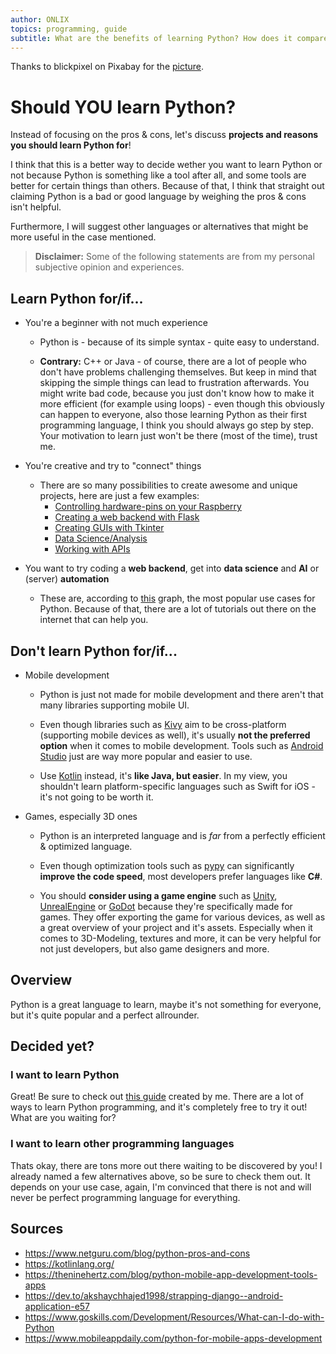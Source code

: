 ```yaml
---
author: ONLIX
topics: programming, guide
subtitle: What are the benefits of learning Python? How does it compare to other languages?
---
```


Thanks to blickpixel on Pixabay for the [picture](https://pixabay.com/photos/snake-python-serpent-scales-543243/).

# Should YOU learn Python?
Instead of focusing on the pros & cons, let's discuss **projects and reasons you should learn Python for**!

I think that this is a better way to decide wether you want to learn Python or not because Python is something like a tool after all, and some tools are better for certain things than others. Because of that, I think that straight out claiming Python is a bad or good language by weighing the pros & cons isn't helpful.

Furthermore, I will suggest other languages or alternatives that might be more useful in the case mentioned.

> **Disclaimer:** Some of the following statements are from my personal subjective opinion and experiences.

## Learn Python for/if...
- You're a beginner with not much experience
    - Python is - because of its simple syntax - quite easy to understand.
    
    - **Contrary:** C++ or Java - of course, there are a lot of people who don't have problems challenging themselves. But keep in mind that skipping the simple things can lead to frustration afterwards. You might write bad code, because you just don't know how to make it more efficient (for example using loops) - even though this obviously can happen to everyone, also those learning Python as their first programming language, I think you should always go step by step. Your motivation to learn just won't be there (most of the time), trust me.   

- You're creative and try to "connect" things
    - There are so many possibilities to create awesome and unique projects, here are just a few examples:
        - [Controlling hardware-pins on your Raspberry](https://www.raspberrypi.com/documentation/computers/os.html)
        - [Creating a web backend with Flask](https://realpython.com/tutorials/flask/)
        - [Creating GUIs with Tkinter](https://realpython.com/python-gui-tkinter/)
        - [Data Science/Analysis](https://realpython.com/pytorch-vs-tensorflow/)
        - [Working with APIs](https://www.dataquest.io/blog/python-api-tutorial/)

- You want to try coding a **web backend**, get into **data science** and **AI** or (server) **automation**
    - These are, according to [this](https://www.mobileappdaily.com/python-for-mobile-apps-development) graph, the most popular use cases for Python. Because of that, there are a lot of tutorials out there on the internet that can help you.

## Don't learn Python for/if...
- Mobile development
    - Python is just not made for mobile development and there aren't that many libraries supporting mobile UI.

    - Even though libraries such as [Kivy](https://kivy.org/) aim to be cross-platform (supporting mobile devices as well), it's usually **not the preferred option** when it comes to mobile development. Tools such as [Android Studio](https://developer.android.com/studio/) just are way more popular and easier to use. 

    - Use [Kotlin](https://kotlinlang.org/) instead, it's **like Java, but easier**. In my view, you shouldn't learn platform-specific languages such as Swift for iOS - it's not going to be worth it.

- Games, especially 3D ones
    - Python is an interpreted language and is *far* from a perfectly efficient & optimized language.
    
    - Even though optimization tools such as [pypy](https://www.pypy.org/) can significantly **improve the code speed**, most developers prefer languages like **C#**. 
    
    - You should **consider using a game engine** such as [Unity](https://unity.com/), [UnrealEngine](https://www.unrealengine.com/) or [GoDot](https://godotengine.org/) because they're specifically made for games. They offer exporting the game for various devices, as well as a great overview of your project and it's assets. Especially when it comes to 3D-Modeling, textures and more, it can be very helpful for not just developers, but also game designers and more.


## Overview
Python is a great language to learn, maybe it's not something for everyone, but it's quite popular and a perfect allrounder.

## Decided yet?

### I want to learn Python
Great! Be sure to check out [this guide](programming-guides-and-tools) created by me. There are a lot of ways to learn Python programming, and it's completely free to try it out! What are you waiting for? 

### I want to learn other programming languages
Thats okay, there are tons more out there waiting to be discovered by you! I already named a few alternatives above, so be sure to check them out. It depends on your use case, again, I'm convinced that there is not and will never be perfect programming language for everything.

## Sources
- https://www.netguru.com/blog/python-pros-and-cons
- https://kotlinlang.org/
- https://theninehertz.com/blog/python-mobile-app-development-tools-apps
- https://dev.to/akshaychhajed1998/strapping-django--android-application-e57
- https://www.goskills.com/Development/Resources/What-can-I-do-with-Python
- https://www.mobileappdaily.com/python-for-mobile-apps-development
